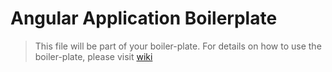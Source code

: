 # Angular Application Boilerplate

> This file will be part of your boiler-plate. For details on how to use the boiler-plate, please visit [wiki](https://github.com/shhdharmen/angular-app-boilerplate/wiki/Create-Project-using-this-boiler-plate)